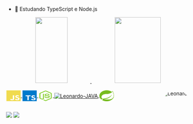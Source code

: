 - 🌱 Estudando TypeScript e Node.js

<div align="center">
  <a href="https://github.com/leonardosilva-stack">
  <img height="180em" width="42%" src="https://github-readme-stats.vercel.app/api?username=leonardosilva-stack&show_icons=true&theme=dracula&include_all_commits=true&count_private=true"/>
  <img height="180em" width="50%" src="https://github-readme-stats.vercel.app/api/top-langs/?username=leonardosilva-stack&layout=compact&langs_count=10&theme=dracula"/>
</div>
<div style="display: inline_block"><br>
  <img align="center" alt="Leonardo-JS" height="30" width="40" src="https://raw.githubusercontent.com/devicons/devicon/master/icons/javascript/javascript-plain.svg">
  <img align="center" alt="Leonardo-TypeScript" height="30" width="40" src="https://raw.githubusercontent.com/devicons/devicon/1119b9f84c0290e0f0b38982099a2bd027a48bf1/icons/typescript/typescript-plain.svg">
  <img align="center" alt="Leonardo-JAVA" height="30" width="40" src="https://raw.githubusercontent.com/devicons/devicon/1119b9f84c0290e0f0b38982099a2bd027a48bf1/icons/nodejs/nodejs-plain.svg">
  <img align="center" alt="Leonardo-JAVA" height="30" width="40" src="https://cdn.jsdelivr.net/gh/devicons/devicon/icons/java/java-original.svg">

  <img align="center" alt="Leonardo-JAVA" height="30" width="40" src="https://raw.githubusercontent.com/devicons/devicon/1119b9f84c0290e0f0b38982099a2bd027a48bf1/icons/spring/spring-original.svg">


  <img align="right" alt="Leonardo" height="150" style="border-radius:50px;" src="https://camo.githubusercontent.com/a4c584bce1c41271485d28f92aaf9f581b3c88b68ca723b6edfd58b4ba988c2b/68747470733a2f2f63646e2e6472696262626c652e636f6d2f75736572732f313138373833362f73637265656e73686f74732f363533393432392f70726f6772616d65722e676966">
</div>
  
  ##

<div> 
  <a href = "mailto:leonardo.rosa.silva@outlook.com.br"><img src="https://img.shields.io/badge/Microsoft_Outlook-0078D4?style=for-the-badge&logo=microsoft-outlook&logoColor=white" target="_blank"></a>
  <a href="https://www.linkedin.com/in/leonardorosa1/" target="_blank"><img src="https://img.shields.io/badge/-LinkedIn-%230077B5?style=for-the-badge&logo=linkedin&logoColor=white" target="_blank"></a> 
</div>
